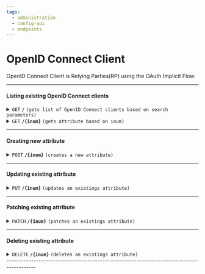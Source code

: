 ```yaml
---
tags:
  - administration
  - config-api
  - endpoints
---
```


# OpenID Connect Client

OpenID Connect Client is Relying Parties(RP) using the OAuth Implicit Flow.

------------------------------------------------------------------------------------------

#### Listing existing OpenID Connect clients

<details>
 <summary><code>GET</code> <code><b>/</b></code> <code>(gets list of OpenID Connect clients based on search parameters)</code></summary>

##### Parameters

> | name       |  param type | data type      | type      |default value | description                                                                     |
> |------------|-------------|----------------|-----------|--------------|---------------------------------------------------------------------------------|
> | limit      |  query      | integer        | optional  |50            |Search size - max size of the results to return                                  |
> | pattern    |  query      | string         | optional  |N/A           |Comma seperated search patter. E.g. `pattern=edu`, `pattern=edu,locale,License`  |
> | status     |  query      | string         | optional  |all           |Search size - max size of the results to return                                  |
> | startIndex |  query      | integer        | optional  |1             |Index of the first query result                                                  |
> | sortBy     |  query      | string         | optional  |inum          |Attribute whose value will be used to order the returned response                |
> | sortOrder  |  query      | string         | optional  |ascending     |Search size - max size of the results to return                                  |


##### Responses

> | http code     | content-type                      | response                                                            |
> |---------------|-----------------------------------|---------------------------------------------------------------------|
> | `200`         | `application/json`                | `Paginated result`                                                  |
> | `401`         | `application/json`                | `{"code":"401","message":"Unauthorized"}`                           |
> | `500`         | `application/json`                | `{"code":"500","message":"Error msg"}`                              |

##### Example cURL

> ```javascript
>  curl -k -i -H "Accept: application/json" -H "Content-Type: application/json" -H "Authorization:Bearer 697479e0-e6f4-453d-bf7a-ddf31b53efba" -X GET http://my.jans.server/jans-config-api/api/v1/attributes?limit=5&pattern=edu,locale,carLicense&startIndex=1
> ```

##### Sample Response
> ```javascript
>  {
>    "start": 0,
>    "totalEntriesCount": 78,
>    "entriesCount": 2,
>    "entries": [
>        {
>            "dn": "inum=08E2,ou=attributes,o=jans",
>            "selected": false,
>            "inum": "08E2",
>            "name": "departmentNumber",
>            "displayName": "Department",
>            "description": "Organizational Department",
>            "origin": "jansCustomPerson",
>            "dataType": "string",
>            "editType": [
>                "admin"
>            ],
>            "viewType": [
>                "user",
>                "admin"
>            ],
>            "claimName": "department_number",
>            "status": "inactive",
>            "saml1Uri": "urn:mace:dir:attribute-def:departmentNumber",
>            "saml2Uri": "urn:oid:2.16.840.1.113730.3.1.2",
>            "urn": "urn:mace:dir:attribute-def:departmentNumber",
>            "oxMultiValuedAttribute": false,
>            "custom": false,
>            "requred": false,
>            "whitePagesCanView": false,
>            "adminCanEdit": true,
>            "userCanView": true,
>            "userCanEdit": false,
>            "adminCanAccess": true,
>            "adminCanView": true,
>            "userCanAccess": true,
>            "baseDn": "inum=08E2,ou=attributes,o=jans"
>        },
>        {
>            "dn": "inum=0C18,ou=attributes,o=jans",
>            "selected": false,
>            "inum": "0C18",
>            "name": "telephoneNumber",
>            "displayName": "Home Telephone Number",
>            "description": "Home Telephone Number",
>            "origin": "jansCustomPerson",
>            "dataType": "string",
>            "editType": [
>                "user",
>                "admin"
>            ],
>            "viewType": [
>                "user",
>                "admin"
>            ],
>            "claimName": "phone_number",
>            "status": "inactive",
>            "saml1Uri": "urn:mace:dir:attribute-def:telephoneNumber",
>            "saml2Uri": "urn:oid:2.5.4.20",
>            "urn": "urn:mace:dir:attribute-def:phone_number",
>            "oxMultiValuedAttribute": false,
>            "custom": false,
>            "requred": false,
>            "whitePagesCanView": false,
>            "adminCanEdit": true,
>            "userCanView": true,
>            "userCanEdit": true,
>            "adminCanAccess": true,
>            "adminCanView": true,
>            "userCanAccess": true,
>            "baseDn": "inum=0C18,ou=attributes,o=jans"
>        }
>  }
> ```

</details>


<details>
  <summary><code>GET</code> <code><b>/{inum}</b></code> <code>(gets attribute based on inum)</code></summary>

##### Parameters

> | name       |  param type | data type      | type      |default value | description                            |
> |------------|-------------|----------------|-----------|--------------|----------------------------------------|
> | `inum`     |  path       | string         | required  | NA           | Attribute unique idendifier            |

##### Responses

> | http code     | content-type                      | response                                                            |
> |---------------|-----------------------------------|---------------------------------------------------------------------|
> | `200`         | `application/json        `        | `attribute details`                                                 |
> | `401`         | `application/json`                | `{"code":"401","message":"Unauthorized"}`                           |
> | `500`         | `application/json`                | `{"code":"500","message":"Error msg"}`                              |

##### Example cURL

> ```javascript
>  curl -k -i -H "Accept: application/json" -H "Content-Type: application/json" -H "Authorization:Bearer 697479e0-e6f4-453d-bf7a-ddf31b53efba" -X GET http://my.jans.server/jans-config-api/api/v1/attributes/08E2
> ```

##### Sample Response

> ```javascript
>  {
>    "dn": "inum=08E2,ou=attributes,o=jans",
>    "selected": false,
>    "inum": "08E2",
>    "name": "departmentNumber",
>    "displayName": "Department",
>    "description": "Organizational Department",
>    "origin": "jansCustomPerson",
>    "dataType": "string",
>    "editType": [
>        "admin"
>    ],
>    "viewType": [
>        "user",
>        "admin"
>    ],
>    "claimName": "department_number",
>    "status": "inactive",
>    "saml1Uri": "urn:mace:dir:attribute-def:departmentNumber",
>    "saml2Uri": "urn:oid:2.16.840.1.113730.3.1.2",
>    "urn": "urn:mace:dir:attribute-def:departmentNumber",
>    "oxMultiValuedAttribute": false,
>    "custom": false,
>    "requred": false,
>    "whitePagesCanView": false,
>    "adminCanEdit": true,
>    "userCanView": true,
>    "userCanEdit": false,
>    "adminCanAccess": true,
>    "adminCanView": true,
>    "userCanAccess": true,
>    "baseDn": "inum=08E2,ou=attributes,o=jans"
>  }
> ```

</details>

------------------------------------------------------------------------------------------

#### Creating new attribute

<details>
  <summary><code>POST</code> <code><b>/{inum}</b></code> <code>(creates a new attribute)</code></summary>

##### Parameters

> | name       |  param type | data type      | type      |default value | description                            |
> |------------|-------------|----------------|-----------|--------------|----------------------------------------|
> | None       |  request    | object (JSON)  | required  | NA           | Attribute json                         |

##### Responses

> | http code     | content-type                      | response                                                            |
> |---------------|-----------------------------------|---------------------------------------------------------------------|
> | `201`         | `application/json        `        | `attribute details json`                                                 |
> | `401`         | `application/json`                | `{"code":"401","message":"Unauthorized"}`                           |
> | `500`         | `application/json`                | `{"code":"500","message":"Error msg"}`                              |

##### Example cURL

> ```javascript
>  curl -X POST -k -H 'Content-Type: application/json' -H 'Authorization: Bearer ba9b8810-7a2b-4e4a-a18a-689d7eacf7d1' -i 'https://my.jans.server/jans-config-api/api/v1/attributes' --data @post.json
> ```

##### Sample Request

> ```javascript
> {
>    "adminCanAccess": true,
>    "adminCanEdit": true,
>    "adminCanView": true,
>    "custom": false,
>    "dataType": "string",
>    "description": "QAAdded Attribute",
>    "displayName": "QAAdded Attribute",
>    "editType": [
>        "admin",
>        "user"
>    ],
>    "name": "qaattribute",
>    "origin": "jansPerson",
>    "jansMultivaluedAttr": false,
>    "requred": false,
>    "status": "active",
>    "urn": "urn:mace:dir:attribute-def:qaattribute",
>    "userCanAccess": true,
>    "userCanEdit": true,
>    "userCanView": true,
>    "viewType": [
>        "admin",
>        "user"
>    ],
>    "whitePagesCanView": false
> }
> ```


</details>

------------------------------------------------------------------------------------------

#### Updating existing attribute

<details>
  <summary><code>PUT</code> <code><b>/{inum}</b></code> <code>(updates an existings attribute)</code></summary>

##### Parameters

> | name       |  param type | data type      | type      |default value | description                            |
> |------------|-------------|----------------|-----------|--------------|----------------------------------------|
> | None       |  request    | object (JSON)  | required  | NA           | Attribute json                         |

##### Responses

> | http code     | content-type                      | response                                                               |
> |---------------|-----------------------------------|------------------------------------------------------------------------|
> | `200`         | `application/json        `        | `attribute details`                                                    |
> | `404`         | `application/json`                | `{"code":"404","message":"The requested <inum> doesn't exist"}`        |
> | `401`         | `application/json`                | `{"code":"401","message":"Unauthorized"}`                              |
> | `500`         | `application/json`                | `{"code":"500","message":"Error msg"}`                                 |

##### Example cURL

> ```javascript
>  curl -X PUT -k -H 'Content-Type: application/json' -H 'Authorization: Bearer ba9b8810-7a2b-4e4a-a18a-689d7eacf7d1' -i 'https://my.jans.server/jans-config-api/api/v1/attributes' --data @put.json
> ```

##### Sample Request

> ```javascript
> {
>    "dn": "inum=08E2,ou=attributes,o=jans",
>    "selected": false,
>    "inum": "08E2",
>    "name": "departmentNumber",
>    "displayName": "Department",
>    "description": "Organizational Department",
>    "origin": "jansCustomPerson",
>    "dataType": "string",
>    "editType": [
>        "admin"
>    ],
>    "viewType": [
>        "user",
>        "admin"
>    ],
>    "claimName": "department_number",
>    "status": "inactive",
>    "saml1Uri": "urn:mace:dir:attribute-def:departmentNumber",
>    "saml2Uri": "urn:oid:2.16.840.1.113730.3.1.2",
>    "urn": "urn:mace:dir:attribute-def:departmentNumber",
>    "oxMultiValuedAttribute": false,
>    "custom": false,
>    "requred": false,
>    "whitePagesCanView": false,
>    "adminCanEdit": true,
>    "userCanView": true,
>    "userCanEdit": false,
>    "adminCanAccess": true,
>    "adminCanView": true,
>    "userCanAccess": true,
>    "baseDn": "inum=08E2,ou=attributes,o=jans"
> }
> ```

</details>

------------------------------------------------------------------------------------------

#### Patching existing attribute

<details>
  <summary><code>PATCH</code> <code><b>/{inum}</b></code> <code>(patches an existings attribute)</code></summary>

##### Parameters

> | name       |  param type | data type          | type      |default value | description                            |
> |------------|-------------|--------------------|-----------|--------------|----------------------------------------|
> | inum       |  path       | string             | required  | NA           | Attribute unique idendifier            |
> | None       |  request    | json-patch object  | required  | NA           | json-patch request                     |


##### Responses

> | http code     | content-type                      | response                                                               |
> |---------------|-----------------------------------|------------------------------------------------------------------------|
> | `200`         | `application/json        `        | `attribute details`                                                    |
> | `404`         | `application/json`                | `{"code":"404","message":"The requested <inum> doesn't exist"}`        |
> | `401`         | `application/json`                | `{"code":"401","message":"Unauthorized"}`                              |
> | `500`         | `application/json`                | `{"code":"500","message":"Error msg"}`                                 |

##### Example cURL

> ```javascript
>  curl -X PATCH -k -H 'Content-Type: application/json-patch+json' -H 'Authorization: Bearer ba9b8810-7a2b-4e4a-a18a-689d7eacf7d1' -i 'https://my.jans.server/jans-config-api/api/v1/attributes/08E2' --data @patch.json
> ```

##### Sample Request

> ```javascript
> [ {"op":"replace", "path":"/displayName", "value": "PatchCustomAttribute123" } ]
> ```

</details>

------------------------------------------------------------------------------------------

#### Deleting existing attribute

<details>
  <summary><code>DELETE</code> <code><b>/{inum}</b></code> <code>(deletes an existings attribute)</code></summary>

##### Parameters

> | name       |  param type | data type          | type      |default value | description                            |
> |------------|-------------|--------------------|-----------|--------------|----------------------------------------|
> | inum       |  path       | string             | required  | NA           | Attribute unique idendifier            |


##### Responses

> | http code     | content-type                      | response                                                               |
> |---------------|-----------------------------------|------------------------------------------------------------------------|
> | `204`         | `application/json        `        | `No Content`                                                    |
> | `404`         | `application/json`                | `{"code":"404","message":"The requested <inum> doesn't exist"}`        |
> | `401`         | `application/json`                | `{"code":"401","message":"Unauthorized"}`                              |
> | `500`         | `application/json`                | `{"code":"500","message":"Error msg"}`                                 |

##### Example cURL

> ```javascript
>  curl -X DELETE -k -H 'Content-Type: application/json' -H 'Authorization: Bearer ba9b8810-7a2b-4e4a-a18a-689d7eacf7d1' -i 'https://my.jans.server/jans-config-api/api/v1/attributes/08E2'
> ```

##### Sample Request
> None

</details>
------------------------------------------------------------------------------------------